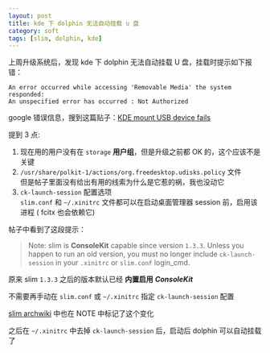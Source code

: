 ```yaml
---
layout: post
title: kde 下 dolphin 无法自动挂载 u 盘
category: soft
tags: [slim, dolphin, kde]
---
```


上周升级系统后，发现 kde 下 dolphin 无法自动挂载 U 盘，挂载时提示如下报错：

    An error occurred while accessing 'Removable Media' the system responded:
    An unspecified error has occurred : Not Authorized

google 错误信息，搜到这篇贴子：[KDE mount USB device fails](https://bbs.archlinux.org/viewtopic.php?id=136681)

提到 3 点:

1. 现在用的用户没有在 `storage` **用户组**，但是升级之前都 OK 的，这个应该不是关键
2. `/usr/share/polkit-1/actions/org.freedesktop.udisks.policy` 文件  
   但是帖子里面没有给出有用的线索为什么是它惹的祸，我也没动它
3. `ck-launch-session` 配置选项  
   `slim.conf` 和 `~/.xinitrc` 文件都可以在启动桌面管理器 session 前，启用该进程 ( fcitx 也会依赖它)

帖子中看到了这段提示：

> Note: slim is **ConsoleKit** capable since version `1.3.3`.
> Unless you happen to run an old version, you must no longer include `ck-launch-session`
> in your `.xinitrc` or `slim.conf` login_cmd.

原来 slim `1.3.3` 之后的版本默认已经 **内置启用** ***ConsoleKit***

不需要再手动在 `slim.conf` 或 `~/.xinitrc` 指定 `ck-launch-session` 配置

[slim archwiki](https://wiki.archlinux.org/index.php/SLiM) 中也在 NOTE 中标记了这个变化

之后在 `~/.xinitrc` 中去掉 `ck-launch-session` 后，启动后 dolphin 可以自动挂载了












